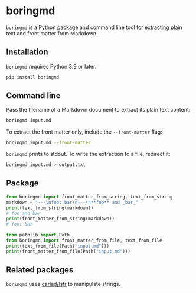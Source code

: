 # boringmd

`boringmd` is a Python package and command line tool for extracting plain text and front matter from Markdown.

## Installation

`boringmd` requires Python 3.9 or later.

```bash
pip install boringmd
```

## Command line

Pass the filename of a Markdown document to extract its plain text content:

```bash
boringmd input.md
```

To extract the front matter only, include the `--front-matter` flag:

```bash
boringmd input.md --front-matter
```

`boringmd` prints to stdout. To write the extraction to a file, redirect it:

```bash
boringmd input.md > output.txt
```

## Package

```python
from boringmd import front_matter_from_string, text_from_string
markdown = "---\nfoo: bar\n---\n**foo** and _bar_"
print(text_from_string(markdown))
# foo and bar
print(front_matter_from_string(markdown))
# foo: bar

from pathlib import Path
from boringmd import front_matter_from_file, text_from_file
print(text_from_file(Path("input.md")))
print(front_matter_from_file(Path("input.md")))
```

## Related packages

`boringmd` uses [cariad/lstr](https://github.com/cariad/lstr) to manipulate strings.
